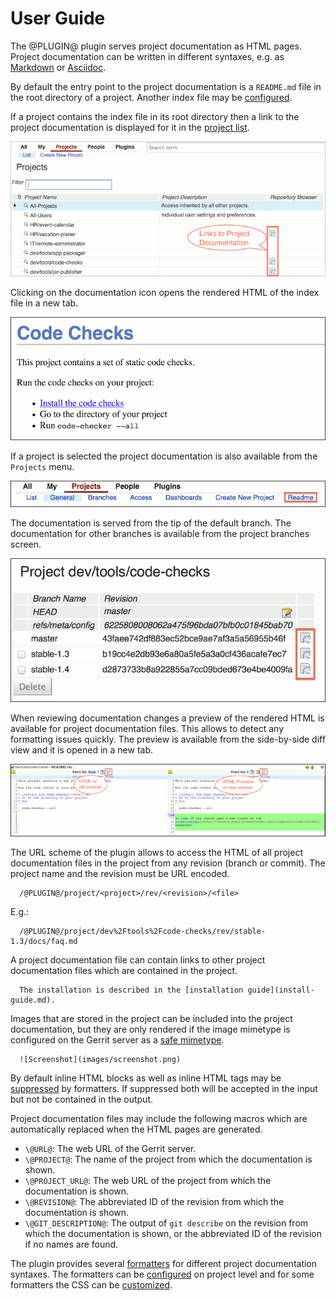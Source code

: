 User Guide
==========

The @PLUGIN@ plugin serves project documentation as HTML pages. Project
documentation can be written in different syntaxes, e.g. as
[Markdown](http://daringfireball.net/projects/markdown/) or
[Asciidoc](http://www.methods.co.nz/asciidoc/userguide.html).

By default the entry point to the project documentation is a
`README.md` file in the root directory of a project. Another index file
may be [configured](config.md#webIndexFile).

If a project contains the index file in its root directory then a link
to the project documentation is displayed for it in the
[project list](@URL@#/admin/projects/).

![Screenshot1](images/project-list-with-doc-links.png)

Clicking on the documentation icon opens the rendered HTML of the
index file in a new tab.

![Screenshot2](images/rendered-readme.png)

If a project is selected the project documentation is also available
from the `Projects` menu.

![Screenshot3](images/project-documentation-menu.png)

The documentation is served from the tip of the default branch.
The documentation for other branches is available from the project
branches screen.

![Screenshot4](images/project-branches-list-with-doc-links.png)

When reviewing documentation changes a preview of the rendered HTML is
available for project documentation files. This allows to detect any
formatting issues quickly. The preview is available from the
side-by-side diff view and it is opened in a new tab.

![Screenshot5](images/side-by-side-diff-view-with-preview.png)

The URL scheme of the plugin allows to access the HTML of all project
documentation files in the project from any revision (branch or
commit). The project name and the revision must be URL encoded.

```
  /@PLUGIN@/project/<project>/rev/<revision>/<file>
```

E.g.:

```
  /@PLUGIN@/project/dev%2Ftools%2Fcode-checks/rev/stable-1.3/docs/faq.md
```

A project documentation file can contain links to other project
documentation files which are contained in the project.

```
  The installation is described in the [installation guide](install-guide.md).
```

Images that are stored in the project can be included into the project
documentation, but they are only rendered if the image mimetype is
configured on the Gerrit server as a
[safe mimetype](../../../Documentation/config-gerrit.html#mimetype).

```
  ![Screenshot](images/screenshot.png)
```

By default inline HTML blocks as well as inline HTML tags may be
[suppressed](config.md#formatterAllowHtml) by formatters. If
suppressed both will be accepted in the input but not be contained in
the output.

Project documentation files may include the following macros which are
automatically replaced when the HTML pages are generated.

* `\@URL@`: The web URL of the Gerrit server.
* `\@PROJECT@`: The name of the project from which the documentation is shown.
* `\@PROJECT_URL@`: The web URL of the project from which the documentation is shown.
* `\@REVISION@`: The abbreviated ID of the revision from which the documentation is shown.
* `\@GIT_DESCRIPTION@`: The output of `git describe` on the revision
  from which the documentation is shown, or the abbreviated ID of the
  revision if no names are found.

The plugin provides several [formatters](about.md#formatters) for
different project documentation syntaxes. The formatters can be
[configured](config.md#projectConfig) on project level and for some
formatters the CSS can be [customized](config.md#projectCss).
